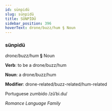 ```yaml
---
id: sünpidü
slug: sünpidü
title: SÜNPİDÜ
sidebar_position: 396
hoverText: drone/buzz/hum § Noun
---
```


### sünpidü

*drone/buzz/hum* **§** Noun

**Verb**: to be a drone/buzz/hum

**Noun**: a drone/buzz/hum

**Modifier**: drone-related/buzz-related/hum-related

Portuguese zumbido /zũˈbi.du/

*Romance Language Family*